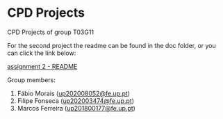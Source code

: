 # CPD Projects

CPD Projects of group T03G11

For the second project the readme can be found in the doc folder, or you can click the link below:

[assignment 2 - README](https://git.fe.up.pt/cpd/2223/t03/g11/-/blob/main/assign2/doc/README.md)

Group members:

1. Fábio Morais (up202008052@fe.up.pt)
2. Filipe Fonseca (up202003474@fe.up.pt)
3. Marcos Ferreira (up201800177@fe.up.pt)

